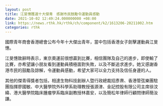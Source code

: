 ```yaml
---
layout: post
title: 江旻憓獲選十大傑青　感謝市民鼓勵令運動員感動
date: 2021-10-02 12:49:24.000000000 +08:00
link: https://news.rthk.hk/rthk/ch/component/k2/1613206-20211002.htm
categories: rthk
---
```


國際青年商會香港總會公布今年十大傑出青年，當中包括香港女子劍擊運動員江旻憓。

江旻憓致辭時表示，東京奧運前很想贏到比賽，相信團隊及自己的進步，即使輸了比賽，亦希望讓小朋友看到運動員積極面對失敗，以及不斷追求進步。她又感謝香港市民的鼓勵及諒解，令運動員感動，希望大家可以全力支持及信任身邊的人。

其他的傑青得獎者包括，相達生物科技創辦人暨行政總裁招彥燾、香港管弦樂團駐團指揮廖國敏、中大醫學院外科學系助理教授張源津、金記控股有限公司主席徐汶緯、港大醫學院臨床腫瘤學系臨床副教授林嘉安，以及簡松年律師行顧問律師簡汝謙。
